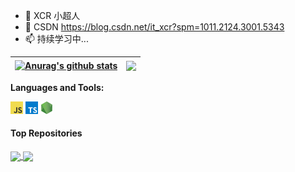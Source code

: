 - 👋 XCR 小超人 
- 👀 CSDN https://blog.csdn.net/it_xcr?spm=1011.2124.3001.5343
- 📫 持续学习中...




| <a href="https://github.com/itxcr"><img align="center" src="https://github-readme-stats.vercel.app/api?username=itxcr&show_icons=true&include_all_commits=true&theme=aura_dark&hide_border=true" alt="Anurag's github stats" /></a> | <a href="https://github.com/itxcr"><img align="center" src="https://github-readme-stats.vercel.app/api/top-langs/?username=itxcr&layout=compact&theme=aura_dark&hide_border=true" /></a> |
| ------------------------------------------------------------ | ------------------------------------------------------------ |

**Languages and Tools:**  

<code><img height="20" src="https://raw.githubusercontent.com/github/explore/80688e429a7d4ef2fca1e82350fe8e3517d3494d/topics/javascript/javascript.png"></code>
<code><img height="20" src="https://raw.githubusercontent.com/github/explore/80688e429a7d4ef2fca1e82350fe8e3517d3494d/topics/typescript/typescript.png"></code>
<code><img height="20" src="https://raw.githubusercontent.com/github/explore/80688e429a7d4ef2fca1e82350fe8e3517d3494d/topics/nodejs/nodejs.png"></code>   

#### Top Repositories

<a href="https://github.com/itxcr/itxcr.github.io">
  <img align="center" src="https://github-readme-stats.vercel.app/api/pin/?username=itxcr&repo=itxcr.github.io&theme=aura_dark" />
</a>
<a href="https://github.com/itxcr/PIC">
  <img align="center" src="https://github-readme-stats.vercel.app/api/pin/?username=itxcr&repo=PIC&theme=aura_dark" />
</a>

